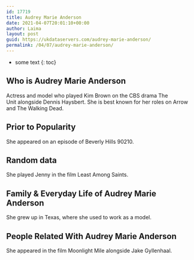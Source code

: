 ```yaml
---
id: 17719
title: Audrey Marie Anderson
date: 2021-04-07T20:01:10+00:00
author: Laima
layout: post
guid: https://ukdataservers.com/audrey-marie-anderson/
permalink: /04/07/audrey-marie-anderson/
---
```


* some text
{: toc}


## Who is Audrey Marie Anderson
                  
                  
                  
Actress and model who played Kim Brown on the CBS drama The Unit alongside Dennis Haysbert. She is best known for her roles on Arrow and The Walking Dead.
                  
              
            
              
            
                
                
                
## Prior to Popularity
                  
                  
                  
She appeared on an episode of Beverly Hills 90210.
                  
              
            
              
            
                
                
                
## Random data
                  
                  
                  
She played Jenny in the film Least Among Saints.
                  
              
            
              
            
                
                
                
## Family & Everyday Life of Audrey Marie Anderson
                  
                  
                  
She grew up in Texas, where she used to work as a model.
                  
              
            
              
            
                
                
                
## People Related With Audrey Marie Anderson
                  
                  
                  
She appeared in the film Moonlight Mile alongside Jake Gyllenhaal.
                  
              
            
              
            
                
              
            
              
              
            
            
              
            
          
          
          